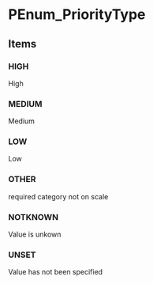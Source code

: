 # PEnum_PriorityType


<!-- end of short definition -->
## Items

### HIGH
High

### MEDIUM
Medium

### LOW
Low

### OTHER
required category not on scale

### NOTKNOWN
Value is unkown

### UNSET
Value has not been specified
